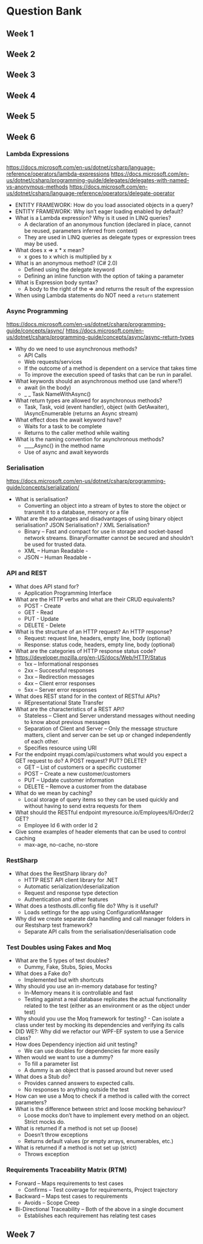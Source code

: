 # Question Bank

## Week 1
## Week 2
## Week 3
## Week 4
## Week 5
## Week 6
### Lambda Expressions
https://docs.microsoft.com/en-us/dotnet/csharp/language-reference/operators/lambda-expressions
https://docs.microsoft.com/en-us/dotnet/csharp/programming-guide/delegates/delegates-with-named-vs-anonymous-methods
https://docs.microsoft.com/en-us/dotnet/csharp/language-reference/operators/delegate-operator
- ENTITY FRAMEWORK: How do you load associated objects in a query?
- ENTITY FRAMEWORK: Why isn’t eager loading enabled by default?
- What is a Lambda expression?  Why is it used in LINQ queries?
    - A declaration of an anonymous function (declared in place, cannot be reused, parameters inferred from context)
    - They are used in LINQ queries as delegate types or expression trees may be used.
- What does x => x * x mean?
    - x goes to x which is multiplied by x
- What is an anonymous method? (C# 2.0)
    - Defined using the delegate keyword
    - Defining an inline function with the option of taking a parameter
- What is Expression body syntax?
    - A body to the right of the => and returns the result of the expression
- When using Lambda statements do NOT need a `return` statement

### Async Programming
https://docs.microsoft.com/en-us/dotnet/csharp/programming-guide/concepts/async/
https://docs.microsoft.com/en-us/dotnet/csharp/programming-guide/concepts/async/async-return-types
- Why do we need to use asynchronous methods?
    - API Calls
    - Web requests/services
    - If the outcome of a method is dependent on a service that takes time
    - To improve the execution speed of tasks that can be run in parallel.
- What keywords should an asynchronous method use (and where?)
    - await (in the body)
    - _ _ Task NameWithAsync()
- What return types are allowed for asynchronous methods?
    - Task, Task<T>, void (event handler), object (with GetAwaiter), IAsyncEnumerable<T> (returns an Async stream)
- What effect does the await keyword have?
    - Waits for a task to be complete
    - Returns to the caller method while waiting
- What is the naming convention for asynchronous methods?
    - ____Async() in the method name
    - Use of async and await keywords
 

### Serialisation
https://docs.microsoft.com/en-us/dotnet/csharp/programming-guide/concepts/serialization/
- What is serialisation?
    - Converting an object into a stream of bytes to store the object or transmit it to a database, memory or a file
- What are the advantages and disadvantages of using binary object serialisation? JSON Serialisation? / XML Serialisation?
    - Binary – Fast and compact for use in storage and socket-based network streams. BinaryFormatter cannot be secured and shouldn’t be used for trusted data.
    - XML – Human Readable - 
    - JSON – Human Readable - 

### API and REST
- What does API stand for?
    - Application Programming Interface
- What are the HTTP verbs and what are their CRUD equivalents?
    - POST - Create
    - GET - Read
    - PUT - Update
    - DELETE - Delete
- What is the structure of an HTTP request?  An HTTP response?
    - Request: request line, headers, empty line, body (optional)
    - Response: status code, headers, empty line, body (optional)
- What are the categories of HTTP response status code?
- https://developer.mozilla.org/en-US/docs/Web/HTTP/Status
    - 1xx – Informational responses
    - 2xx – Successful responses
    - 3xx – Redirection messages
    - 4xx – Client error responses
    - 5xx – Server error responses
- What does REST stand for in the context of RESTful APIs?
    - REpresentational State Transfer
- What are the characteristics of a REST API?
    - Stateless – Client and Server understand messages without needing to know about previous messages
    - Separation of Client and Server – Only the message structure matters, client and server can be set up or changed independently of each other.
    - Specifies resource using URI
- For the endpoint myapi.com/api/customers what would you expect a GET request to do?  A POST request?  PUT? DELETE?
    - GET – List of customers or a specific customer
    - POST – Create a new customer/customers
    - PUT – Update customer information
    - DELETE – Remove a customer from the database
- What do we mean by caching?
    - Local storage of query items so they can be used quickly and without having to send extra requests for them
- What should the RESTful endpoint myresource.io/Employees/6/Order/2 GET?
    - Employee Id 6 with order Id 2
- Give some examples of header elements that can be used to control caching
    - max-age, no-cache, no-store

### RestSharp
- What does the RestSharp library do?
    - HTTP REST API client library for .NET
    - Automatic serialization/deserialization
    - Request and response type detection
    - Authentication and other features
- What does a testhosts.dll.config file do?  Why is it useful?
    - Loads settings for the app using ConfigurationManager
- Why did we create separate data handling and call manager folders in our Restsharp test framework?
    - Separate API calls from the serialisation/deserialisation code

### Test Doubles using Fakes and Moq
- What are the 5 types of test doubles?
    - Dummy, Fake, Stubs, Spies, Mocks
- What does a Fake do?
    - Implemented but with shortcuts
- Why should you use an in-memory database for testing?
    - In-Memory means it is controllable and fast
    - Testing against a real database replicates the actual functionality related to the test (either as an environment or as the object under test)
- Why should you use the Moq framework for testing?
        - Can isolate a class under test by mocking its dependencies and verifying its calls
- DID WE?: Why did we refactor our WPF-EF system to use a Service class?
- How does Dependency injection aid unit testing?
    - We can use doubles for dependencies far more easily
- When would we want to use a dummy?
    - To fill a parameter list
    - A dummy is an object that is passed around but never used
- What does a Stub do?
    - Provides canned answers to expected calls.
    - No responses to anything outside the test
- How can we use a Moq to check if a method is called with the correct parameters?
- What is the difference between strict and loose mocking behaviour?
    - Loose mocks don’t have to implement every method on an object. Strict mocks do.
- What is returned if a method is not set up (loose)
    - Doesn’t throw exceptions
    - Returns default values (pr empty arrays, enumerables, etc.)
- What is returned if a method is not set up (strict)
    - Throws exception


### Requirements Traceability Matrix (RTM)
- Forward – Maps requirements to test cases
    - Confirms – Test coverage for requirements, Project trajectory
- Backward – Maps test cases to requirements
    - Avoids – Scope Creep
- Bi-Directional Traceability – Both of the above in a single document
    - Establishes each requirement has relating test cases

## Week 7
